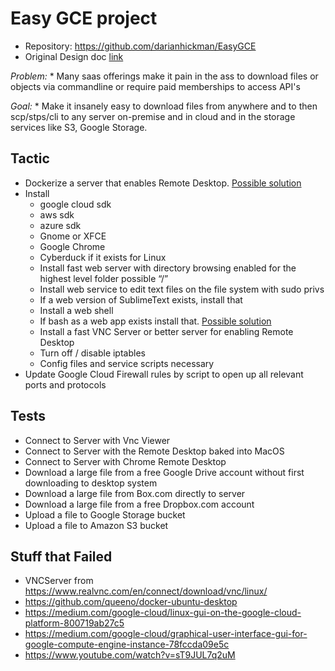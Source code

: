 # Easy GCE project

  * Repository: https://github.com/darianhickman/EasyGCE
  * Original Design doc [link](https://docs.google.com/document/d/e/2PACX-1vT09bWt4C-b1MDaAZhAcG9We5RC1_nxlJfAYsAXhQHj37iXQ5NnnwraFQ6VX8EFr-k8sg1xehXxT2W6/pub)

  *Problem:*
    * Many saas offerings make it pain in the ass to download files or objects via commandline or require paid memberships to access API's

  *Goal:*
    * Make it insanely easy to download files from anywhere and to then scp/stps/cli to any server on-premise and in cloud and in the storage services like S3, Google Storage.


## Tactic

  * Dockerize a server that enables Remote Desktop. [Possible solution](https://hub.docker.com/r/consol/ubuntu-xfce-vnc)
  * Install
    * google cloud sdk
    * aws sdk
    * azure sdk
    * Gnome or XFCE
    * Google Chrome
    * Cyberduck if it exists for Linux
    * Install fast web server with directory browsing enabled for the highest level folder possible “/”
    * Install web service to edit text files on the file system with sudo privs
    * If a web version of SublimeText exists, install that
    * Install a web shell
    * If bash as a web app exists install that. [Possible solution](https://github.com/takluyver/bash_kernel)
    * Install  a fast VNC Server or better server for enabling Remote Desktop
    * Turn off / disable iptables
    * Config files and service scripts necessary
  * Update Google Cloud Firewall rules by script to open  up all relevant ports and protocols

## Tests

  * Connect to Server with Vnc Viewer
  * Connect to Server with the Remote Desktop baked into MacOS
  * Connect to Server with Chrome Remote Desktop
  * Download a large file from a free  Google Drive account without first downloading to desktop system
  * Download a large file from Box.com directly to server
  * Download a large file from a free Dropbox.com account
  * Upload a file to Google Storage bucket
  * Upload a file to Amazon S3 bucket

## Stuff that Failed

  * VNCServer from https://www.realvnc.com/en/connect/download/vnc/linux/
  * https://github.com/queeno/docker-ubuntu-desktop
  * https://medium.com/google-cloud/linux-gui-on-the-google-cloud-platform-800719ab27c5
  * https://medium.com/google-cloud/graphical-user-interface-gui-for-google-compute-engine-instance-78fccda09e5c
  * https://www.youtube.com/watch?v=sT9JUL7q2uM
